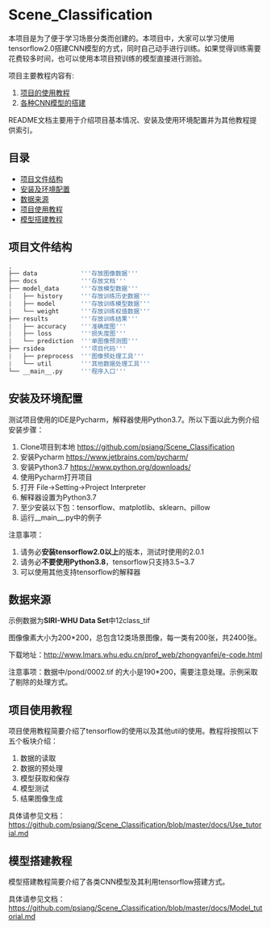# Scene_Classification

本项目是为了便于学习场景分类而创建的。本项目中，大家可以学习使用tensorflow2.0搭建CNN模型的方式，同时自己动手进行训练。如果觉得训练需要花费较多时间，也可以使用本项目预训练的模型直接进行测验。

项目主要教程内容有:

1. [项目的使用教程](https://github.com/psiang/Scene_Classification/blob/master/docs/Use_tutorial.md)
2. [各种CNN模型的搭建](https://github.com/psiang/Scene_Classification/blob/master/docs/Model_tutorial.md)

README文档主要用于介绍项目基本情况、安装及使用环境配置并为其他教程提供索引。

## 目录

- [项目文件结构](#项目文件结构)
- [安装及环境配置](#安装及环境配置)
- [数据来源](#数据来源)
- [项目使用教程](#项目使用教程)
- [模型搭建教程](#模型搭建教程)

## 项目文件结构

```python
.
├── data            '''存放图像数据'''
├── docs            '''存放文档'''
├── model_data      '''存放模型数据'''
|   ├── history     '''存放训练历史数据'''
|   ├── model       '''存放训练模型数据'''
|   └── weight      '''存放训练权值数据'''
├── results         '''存放训练结果'''
|   ├── accuracy    '''准确度图'''
|   ├── loss        '''损失度图'''
|   └── prediction  '''单图像预测图'''
├── rsidea          '''项目代码'''
|   ├── preprocess  '''图像预处理工具'''
|   └── util        '''其他数据处理工具'''
└── __main__.py     '''程序入口'''
```

## 安装及环境配置

测试项目使用的IDE是Pycharm，解释器使用Python3.7。所以下面以此为例介绍安装步骤：

1. Clone项目到本地 <https://github.com/psiang/Scene_Classification>
2. 安装Pycharm <https://www.jetbrains.com/pycharm/>
3. 安装Python3.7 <https://www.python.org/downloads/>
4. 使用Pycharm打开项目
5. 打开 File->Setting->Project Interpreter
6. 解释器设置为Python3.7
7. 至少安装以下包：tensorflow、matplotlib、sklearn、pillow
8. 运行__main__.py中的例子

注意事项：

1. 请务必**安装tensorflow2.0以上**的版本，测试时使用的2.0.1
2. 请务必**不要使用Python3.8**，tensorflow只支持3.5~3.7
3. 可以使用其他支持tensorflow的解释器

## 数据来源

示例数据为**SIRI-WHU Data Set**中12class_tif

图像像素大小为200*200，总包含12类场景图像，每一类有200张，共2400张。

下载地址：<http://www.lmars.whu.edu.cn/prof_web/zhongyanfei/e-code.html>

注意事项：数据中/pond/0002.tif 的大小是190*200，需要注意处理。示例采取了剔除的处理方式。

## 项目使用教程

项目使用教程简要介绍了tensorflow的使用以及其他util的使用。教程将按照以下五个板块介绍：

1. 数据的读取
2. 数据的预处理
3. 模型获取和保存
4. 模型测试
5. 结果图像生成

具体请参见文档：<https://github.com/psiang/Scene_Classification/blob/master/docs/Use_tutorial.md>

## 模型搭建教程

模型搭建教程简要介绍了各类CNN模型及其利用tensorflow搭建方式。

具体请参见文档：<https://github.com/psiang/Scene_Classification/blob/master/docs/Model_tutorial.md>
